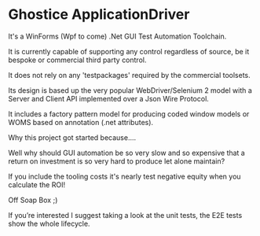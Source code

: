 # Ghostice ApplicationDriver

It's a WinForms (Wpf to come) .Net GUI Test Automation Toolchain.

It is currently capable of supporting any control regardless of source, be it bespoke or commercial third party control.

It does not rely on any 'testpackages' required by the commercial toolsets.

Its design is based up the very popular WebDriver/Selenium 2 model with a Server and Client API implemented over a Json Wire Protocol.

It includes a factory pattern model for producing coded window models or WOMS based on annotation (.net attributes).


Why this project got started because....

Well why should GUI automation be so very slow and so expensive that a return on investment is so very hard to produce let alone maintain?

If you include the tooling costs it's nearly test negative equity when you calculate the ROI!

Off Soap Box ;)


If you’re interested I suggest taking a look at the unit tests, the E2E tests show the whole lifecycle.
